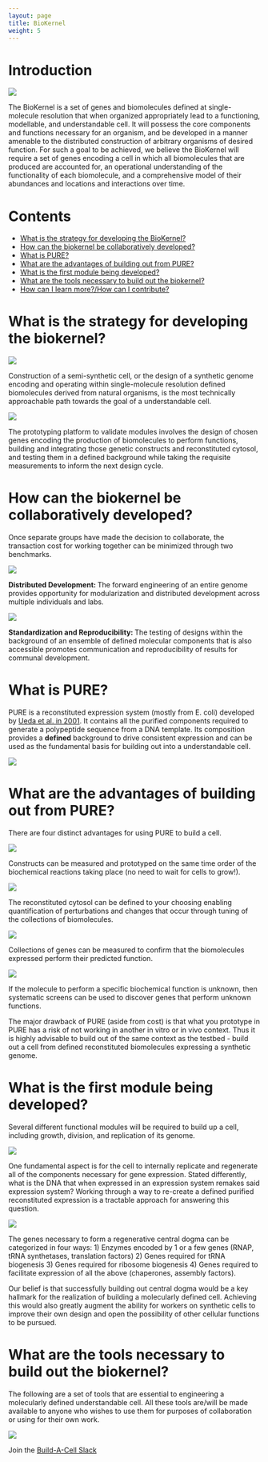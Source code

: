 ```yaml
---
layout: page
title: BioKernel
weight: 5
---
```


# Introduction

<img class="biokernel-figure" src="/engineering/images/BioKernel.png">

The BioKernel is a set of genes and biomolecules defined at single-molecule resolution that when organized appropriately lead to a functioning, modellable, and understandable cell. It will possess the core components and functions necessary for an organism, and be developed in a manner amenable to the distributed construction of arbitrary organisms of desired function. For such a goal to be achieved, we believe the BioKernel will require a set of genes encoding a cell in which all biomolecules that are produced are accounted for, an operational understanding of the functionality of each biomolecule, and a comprehensive model of their abundances and locations and interactions over time.

# Contents

* [What is the strategy for developing the BioKernel?](#what-is-the-strategy-for-developing-the-biokernel)
* [How can the biokernel be collaboratively developed?](#how-can-the-biokernel-be-collaboratively-developed)
* [What is PURE?](#what-is-pure)
* [What are the advantages of building out from PURE?](#what-are-the-advantages-of-building-out-from-pure)
* [What is the first module being developed?](#what-is-the-first-module-being-developed)
* [What are the tools necessary to build out the biokernel?](#what-are-the-tools-necessary-to-build-out-the-biokernel)
* [How can I learn more?/How can I contribute?](http://buildacell-invite.herokuapp.com/)

# What is the strategy for developing the biokernel?

<img class="biokernel-figure" src="/engineering/images/Approach.png">


 Construction of a semi-synthetic cell, or the design of a synthetic genome encoding and operating within single-molecule resolution defined biomolecules derived from natural organisms, is the most technically approachable path towards the goal of a understandable cell.


<img class="biokernel-figure" src="/engineering/images/in vitro.png">

 The prototyping platform to validate modules involves the design of chosen genes encoding the production of biomolecules to perform functions, building and integrating those genetic constructs and reconstituted cytosol, and testing them in a defined background while taking the requisite measurements to inform the next design cycle.


# How can the biokernel be collaboratively developed?

Once separate groups have made the decision to collaborate, the transaction cost for working together can be minimized through two benchmarks.

<img class="biokernel-figure" src="/engineering/images/Distribution.png">

<strong>Distributed Development: </strong>The forward engineering of an entire genome provides opportunity for modularization and distributed development across multiple individuals and labs.

<img class="biokernel-figure" src="/engineering/images/Standards.png">

<strong>Standardization and Reproducibility: </strong>The testing of designs within the background of an ensemble of defined molecular components that is also accessible promotes communication and reproducibility of results for communal development.


# What is PURE?

PURE is a reconstituted expression system (mostly from E. coli) developed by <a href="http://www.nature.com/nbt/journal/v19/n8/full/nbt0801_751.html">Ueda et al. in 2001</a>. It contains all the purified components required to generate a polypeptide sequence from a DNA template. Its composition provides a <strong>defined</strong> background to drive consistent expression and can be used as the fundamental basis for building out into a understandable cell.

<img class="biokernel-figure" src="/engineering/images/PUREdata.png">


# What are the advantages of building out from PURE?

There are four distinct advantages for using PURE to build a cell.

<img class="biokernel-figure" src="/engineering/images/One.png">

Constructs can be measured and prototyped on the same time order of the biochemical reactions taking place (no need to wait for cells to grow!).

<img class="biokernel-figure" src="/engineering/images/Two.png">

The reconstituted cytosol can be defined to your choosing enabling quantification of perturbations and changes that occur through tuning of the collections of biomolecules.

<img class="biokernel-figure" src="/engineering/images/Three.png">

Collections of genes can be measured to confirm that the biomolecules expressed perform their predicted function.

<img class="biokernel-figure" src="/engineering/images/Four.png">

If the molecule to perform a specific biochemical function is unknown, then systematic screens can be used to discover genes that perform unknown functions.


The major drawback of PURE (aside from cost) is that what you prototype in PURE has a risk of not working in another in vitro or in vivo context. Thus it is highly advisable to build out of the same context as the testbed - build out a cell from defined reconstituted biomolecules expressing a synthetic genome.


# What is the first module being developed?

Several different functional modules will be required to build up a cell, including growth, division, and replication of its genome.

<img class="biokernel-figure" src="/engineering/images/CDog.png">

One fundamental aspect is for the cell to internally replicate and regenerate all of the components necessary for gene expression. Stated differently, what is the DNA that when expressed in an expression system remakes said expression system? Working through a way to re-create a defined purified reconstituted expression is a tractable approach for answering this question.

<img class="biokernel-figure" src="/engineering/images/CDogGenes.png">

The genes necessary to form a regenerative central dogma can be categorized in four ways: 1) Enzymes encoded by 1 or a few genes (RNAP, tRNA synthetases, translation factors) 2) Genes required for tRNA biogenesis 3) Genes required for ribosome biogenesis 4) Genes required to facilitate expression of all the above (chaperones, assembly factors).

Our belief is that successfully building out central dogma would be a key hallmark for the realization of building a molecularly defined cell. Achieving this would also greatly augment the ability for workers on synthetic cells to improve their own design and open the possibility of other cellular functions to be pursued.


# What are the tools necessary to build out the biokernel?

The following are a set of tools that are essential to engineering a molecularly defined understandable cell. All these tools are/will be made available to anyone who wishes to use them for purposes of collaboration or using for their own work.

<img class="biokernel-figure" src="/engineering/images/DevKit.png">

Join the [Build-A-Cell Slack](http://buildacell-invite.herokuapp.com/)
